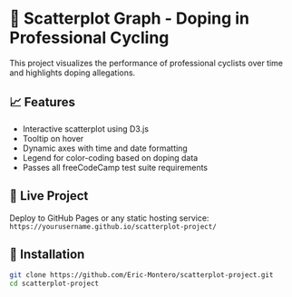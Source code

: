 # 🚴 Scatterplot Graph - Doping in Professional Cycling

This project visualizes the performance of professional cyclists over time and highlights doping allegations.

## 📈 Features

- Interactive scatterplot using D3.js
- Tooltip on hover
- Dynamic axes with time and date formatting
- Legend for color-coding based on doping data
- Passes all freeCodeCamp test suite requirements

## 🔗 Live Project

Deploy to GitHub Pages or any static hosting service:  
`https://yourusername.github.io/scatterplot-project/`

## 🚀 Installation

```bash
git clone https://github.com/Eric-Montero/scatterplot-project.git
cd scatterplot-project
